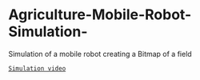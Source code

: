 # Agriculture-Mobile-Robot-Simulation-
Simulation of a mobile robot creating a Bitmap of a field

  [`Simulation video`](https://www.youtube.com/watch?v=Uv0dmANF4rU)
